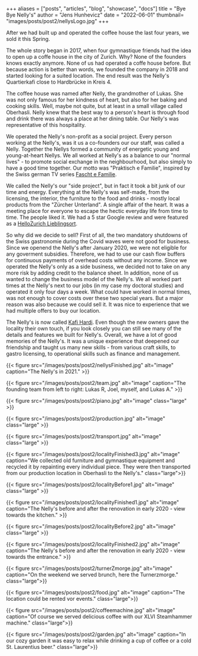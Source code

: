+++
aliases = ["posts", "articles", "blog", "showcase", "docs"]
title = "Bye Bye Nelly's"
author = "Jens Hunhevicz"
date = "2022-06-01"
thumbnail= "images/posts/post2/nellysLogo.jpg"
+++

After we had built up and operated the coffee house the last four years, we sold it this Spring.

The whole story began in 2017, when four gymnastique friends had the idea to open up a coffe house in the city of Zurich. Why? None of the founders knows exactly anymore. None of us had operated a coffe house before. But because action is better than words, we founded the company in 2018 and started looking for a suited location. The end result was the Nelly's Quartierkafi close to Hardbrücke in Kreis 4.

The coffee house was named after Nelly, the grandmother of Lukas. She was not only famous for her kindness of heart, but also for her baking and cooking skills. Well, maybe not quite, but at least in a small village called Oberhasli. Nelly knew that the best way to a person's heart is through food and drink there was always a place at her dining table. Our Nelly's was representative of this hospitality.

We operated the Nelly's non-profit as a social project. Every person working at the Nelly's, was it us a co-founders our our staff, was called a Nelly. Together the Nellys formed a community of energetic young and young-at-heart Nellys. We all worked at Nelly's as a balance to our "normal lives" - to promote social exchange in the neighbourhood, but also simply to have a good time together. Our motto was "Praktisch e Familie", inspired by the Swiss german TV series [Fascht e Familie](https://en.wikipedia.org/wiki/Fascht_e_Familie).

We called the Nelly's our "side project", but in fact it took a bit junk of our time and energy. Everything at the Nelly's was self-made, from the licensing, the interior, the furniture to the food and drinks - mostly local products from the "Zürcher Unterland". A single affair of the heart. It was a meeting place for everyone to escape the hectic everyday life from time to time. The people liked it. We had a 5 star Google review and were featured as a [HelloZurich Lieblingsort](https://www.hellozurich.ch/en/location/lieblingsort-nellys.html).

So why did we decide to sell? First of all, the two mandatory shutdowns of the Swiss gastronomie during the Covid waves were not good for business. Since we openend the Nelly's after January 2020, we were not eligible for any goverment subsidies. Therefore, we had to use our cash flow buffers for continuous payments of overhead costs without any income. Since we operated the Nelly's only as a side business, we decided not to take on any more risk by adding credit to the balance sheet. In addition, none of us wanted to change the business model of the Nelly's. We all worked part times at the Nelly's next to our jobs (in my case my doctoral studies) and operated it only four days a week. What could have worked in normal times, was not enough to cover costs over these two special years. But a major reason was also because we could sell it. It was nice to experience that we had multiple offers to buy our location.

The Nelly's is now called [Kafi Hardi](https://www.kafihardi.ch/). Even though the new owners gave the locality their own touch, if you look closely you can still see many of the details and features we built for Nelly's. Overall, we have a lot of good memories of the Nelly's. It was a unique experience that deepened our friendship and taught us many new skills - from various craft skills, to gastro licensing, to operational skills such as finance and management.

{{< figure src="/images/posts/post2/nellysFinished.jpg" alt="image" caption="The Nelly's in 2021." >}}

{{< figure src="/images/posts/post2/team.jpg" alt="image" caption="The founding team from left to right: Lukas R, Joel, myself, and Lukas A." >}}

{{< figure src="/images/posts/post2/piano.jpg" alt="image" class="large" >}}

{{< figure src="/images/posts/post2/production.jpg" alt="image" class="large" >}}

{{< figure src="/images/posts/post2/transport.jpg" alt="image" class="large" >}}

{{< figure src="/images/posts/post2/localityFinished3.jpg" alt="image" caption="We collected old furniture and gymnastique equipment and recycled it by repainting every individual piece. They were then transported from our production location in Oberhasli to the Nelly's." class="large">}}

{{< figure src="/images/posts/post2/localityBefore1.jpg" alt="image" class="large" >}}

{{< figure src="/images/posts/post2/localityFinished1.jpg" alt="image" caption="The Nelly's before and after the renovation in early 2020 - view towards the kitchen." >}}

{{< figure src="/images/posts/post2/localityBefore2.jpg" alt="image" class="large" >}}

{{< figure src="/images/posts/post2/localityFinished2.jpg" alt="image" caption="The Nelly's before and after the renovation in early 2020 - view towards the entrance." >}}

{{< figure src="/images/posts/post2/turnerZmorge.jpg" alt="image" caption="On the weekend we served brunch, here the Turnerzmorge." class="large">}}

{{< figure src="/images/posts/post2/food.jpg" alt="image" caption="The location could be rented vor events." class="large">}}

{{< figure src="/images/posts/post2/coffeemachine.jpg" alt="image" caption="Of course we served delicious coffee with our XLVI Steamhammer machine." class="large">}}

{{< figure src="/images/posts/post2/garden.jpg" alt="image" caption="In our cozy garden it was easy to relax while drinking a cup of coffee or a cold St. Laurentius beer." class="large">}}

<!--Das Nelly’s - Das etwas andere Quartier-Kafi
S’Grosi Nelly war nicht nur für ihre Herzensgüte, sondern auch für ihre Back- und Kochkünste weltweit berühmt. Naja vielleicht nicht ganz, aber zumindest in einem kleinen Dorf namens Oberhasli. Zu jeder Zeit wurde man beim Nelly umsorgt und es gab immer einen Platz am Esstisch. Nelly wusste, dass der beste Weg zum Herzen eines Menschen über das Essen und Trinken führt. Unser Nelly’s steht nun stellvertretend für diese Gastfreundschaft. Wir sind nicht nur ein Café, sondern eine Gemeinschaft aus energiegeladenen Jungen und Jung-gebliebenen - den Nellys. Wir sind herzliche Gemüter mit unverkennbaren Charakteren, geprägt von etlichen Lebensgeschichten und stets für einen «Schwatz» zu haben. Alles in allem sind wir ein bunter Haufen. Doch eines haben wir gemeinsam, wir machen dem Namen «Nelly» alle Ehre.Bei uns ist alles echt. Von den Nellys, über die Gastfreundschaft, bis hin zu der eigens kreierten Einrichtung - eine einzige Herzensangelegenheit. Es soll ein Treffpunkt für alle sein, um dem hektischen Alltag von Zeit zu Zeit zu entfliehen.Klingt gut? Wir freuen uns immer über Besuch an der Hohlstrasse 355.

Die Nellys - Praktisch e Familie
Wir sind vier Turnerfreunde, welche mit dem Nelly’s nicht nur ein Café, sondern eine Gemeinschaft aus energiegeladenen Jungen und jung-gebliebenen Nellys gründeten. Wir arbeiten im Nelly’s als Ausgleich zu unserem «normalen Leben» - um den sozialen Austausch im Quartier zu fördern, aber auch einfach um gemeinsam eine gute Zeit zu verbringen. Praktisch e Familie halt…-->